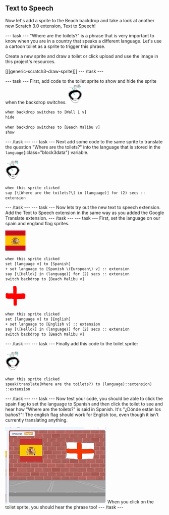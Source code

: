 ## Text to Speech

Now let's add a sprite to the Beach backdrop and take a look at another new Scratch 3.0 extension, Text to Speech!

--- task ---
"Where are the toilets?" is a phrase that is very important to know when you are in a country that speaks a different language. Let's use a cartoon toilet as a sprite to trigger this phrase. 

Create a new sprite and draw a toilet or click upload and use the image in this project's resources.

[[[generic-scratch3-draw-sprite]]]
--- /task ---

--- task ---
First, add code to the toilet sprite to show and hide the sprite when the backdrop switches.
![Toilet sprite](images/toiletSmall.png)
```blocks3
when backdrop switches to [Wall 1 v]
hide

when backdrop switches to [Beach Malibu v]
show
```
--- /task ---
--- task ---
Next add some code to the same sprite to translate the question "Where are the toilets?" into the language that is stored in the `language`{:class="block3data"} variable. 

![Toilet sprite](images/toiletSmall.png)
```blocks3
when this sprite clicked
say [\[Where are the toilets?\] in (language)] for (2) secs :: extension
```
--- /task ---
--- task ---
Now lets try out the new text to speech extension.
Add the Text to Speech extension in the same way as you added the Google Translate extension.
--- /task ---
--- task ---
First, set the language on our spain and england flag sprites.

![Spain sprite](images/spainSmall.png)
```blocks3
when this sprite clicked
set [language v] to [Spanish]
+ set language to [Spanish \(European\) v] :: extension
say [\[Hello\] in (language)] for (2) secs :: extension
switch backdrop to [Beach Malibu v]
```

![England sprite](images/englandSmall.png)
```blocks3
when this sprite clicked
set [language v] to [English]
+ set language to [English v] :: extension
say [\[Hello\] in (language)] for (2) secs :: extension
switch backdrop to [Beach Malibu v]
```
--- /task ---
--- task ---
Finally add this code to the toilet sprite:

![Toilet sprite](images/toiletSmall.png)
```blocks3
when this sprite clicked
speak(translate(Where are the toilets?) to (language)::extension) ::extension
```
--- /task ---
--- task ---
Now test your code, you should be able to click the spain flag to set the language to Spanish and then click the toilet to see and hear how "Where are the toilets?" is said in Spanish. It's "¿Dónde están los baños?"! The english flag should work for English too, even though it isn't currently translating anything.

![Test code to translate toilet phrase](images/textToSpeechTest.gif)
When you click on the toilet sprite, you should hear the phrase too!
--- /task ---
